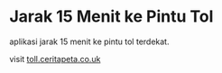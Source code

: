 # Jarak 15 Menit ke Pintu Tol

aplikasi jarak 15 menit ke pintu tol terdekat.

visit [toll.ceritapeta.co.uk](https://toll.ceritapeta.co.uk)